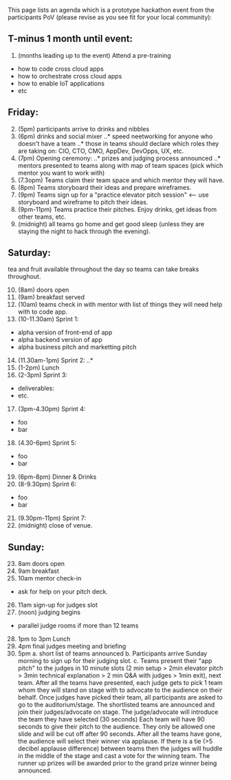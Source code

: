 This page lists an agenda which is a prototype hackathon event from the participants PoV (please revise as you see fit for your local community):

## T-minus 1 month until event:

1. (months leading up to the event) Attend a pre-training 
* how to code cross cloud apps
* how to orchestrate cross cloud apps
* how to enable IoT applications
* etc

## Friday:

2. (5pm) participants arrive to drinks and nibbles
3. (6pm) drinks and social mixer
..* speed neetworking for anyone who doesn't have a team
..* those in teams should declare which roles they are taking on: CIO, CTO, CMO, AppDev, DevOpps, UX, etc.
4. (7pm) Opening ceremony: 
..* prizes and judging process announced
..* mentors presented to teams along with map of team spaces (pick which mentor you want to work with)
5. (7.3opm) Teams claim their team space and which mentor they will have.
6. (8pm) Teams storyboard their ideas and prepare wireframes.
7. (9pm) Teams sign up for a "practice elevator pitch session" <-- use storyboard and wireframe to pitch their ideas.
8. (9pm-11pm) Teams practice their pitches.  Enjoy drinks, get ideas from other teams, etc.
9. (midnight) all teams go home and get good sleep (unless they are staying the night to hack through the evening).

## Saturday:

tea and fruit available throughout the day so teams can take breaks throughout.

10. (8am) doors open
11. (9am) breakfast served
12. (10am) teams check in with mentor with list of things they will need help with to code app.
13. (10-11.30am) Sprint 1:
  * alpha version of front-end of app
  * alpha backend version of app
  * alpha business pitch and marketting pitch
14. (11.30am-1pm) Sprint 2:
..* 
15. (1-2pm) Lunch
16. (2-3pm) Sprint 3:
  * deliverables: 
  * etc.
17. (3pm-4.30pm) Sprint 4: 
  * foo
  * bar
18. (4.30-6pm) Sprint 5:
  * foo
  * bar
19. (6pm-8pm) Dinner & Drinks
20. (8-9.30pm) Sprint 6: 
  * foo
  * bar
21. (9.30pm-11pm) Sprint 7:
22. (midnight) close of venue.

## Sunday:

23. 8am doors open
24. 9am breakfast
25. 10am mentor check-in
  * ask for help on your pitch deck.
26. 11am sign-up for judges slot
27. (noon) judging begins
  * parallel judge rooms if more than 12 teams
28. 1pm to 3pm Lunch
29. 4pm final judges meeting and briefing
29. 5pm 
  a. short list of teams announced
  b. Participants arrive Sunday morning to sign up for their judging slot.
  c. Teams present their "app pitch" to the judges in 10 minute slots (2 min setup > 2min elevator pitch > 3min technical explanation > 2 min Q&A with judges > 1min exit), next team.
  After all the teams have presented, each judge gets to pick 1 team whom they will stand on stage with to advocate to the audience on their behalf.
  Once judges have picked their team, all participants are asked to go to the auditorium/stage.
  The shortlisted teams are announced and join their judges/advocate on stage.
  The judge/advocate will introduce the team they have selected (30 seconds)
  Each team will have 90 seconds to give their pitch to the audience.  They only be allowed one slide and will be cut off after 90 seconds.
  After all the teams have gone, the audience will select their winner via applause.
  If there is a tie (>5 decibel applause difference) between teams then the judges will huddle in the middle of the stage and cast a vote for the winning team.
  The runner up prizes will be awarded prior to the grand prize winner being announced.


 
